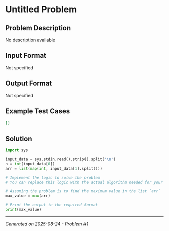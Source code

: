 # Untitled Problem

## Problem Description
No description available

## Input Format
Not specified

## Output Format
Not specified

## Example Test Cases
```json
[]
```

## Solution
```python
import sys

input_data = sys.stdin.read().strip().split('\n')
n = int(input_data[0])
arr = list(map(int, input_data[1].split()))

# Implement the logic to solve the problem
# You can replace this logic with the actual algorithm needed for your problem based on your specifications.

# Assuming the problem is to find the maximum value in the list `arr`
max_value = max(arr)

# Print the output in the required format
print(max_value)
```

---
*Generated on 2025-08-24 - Problem #1*